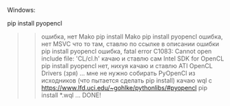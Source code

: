 Windows:

pip install pyopencl
>> ошибка, нет Mako
pip install Mako
pip install pyopencl
>> ошибка, нет MSVC что то там, 
ставлю по ссылке в описании ошибки
pip install pyopencl
>> ошибка, fatal error C1083: Cannot open include file: 'CL/cl.h'
качаю и ставлю сам Intel SDK for OpenCL
pip install pyopencl
>> нет, нихуя
качаю и ставлю ATI OpenCL Drivers (зря)
...
мне не нужно собирать PyOpenCl из исходников (что пытается сделать pip install)
качаю wql с https://www.lfd.uci.edu/~gohlke/pythonlibs/#pyopencl
pip install *.wql
...
DONE!